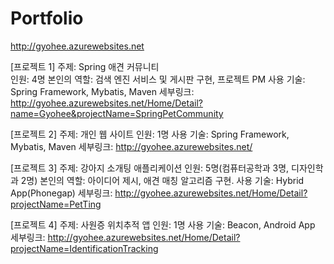 # Portfolio

http://gyohee.azurewebsites.net

[프로젝트 1] 주제: Spring 애견 커뮤니티
<br/>
인원: 4명 
본인의 역할: 검색 엔진 서비스 및 게시판 구현, 프로젝트 PM 
사용 기술: Spring Framework, Mybatis, Maven 
세부링크: http://gyohee.azurewebsites.net/Home/Detail?name=Gyohee&projectName=SpringPetCommunity

[프로젝트 2] 주제: 개인 웹 사이트 인원: 1명 사용 기술: Spring Framework, Mybatis, Maven 세부링크: http://gyohee.azurewebsites.net/

[프로젝트 3] 주제: 강아지 소개팅 애플리케이션 
인원: 5명(컴퓨터공학과 3명, 디자인학과 2명) 
본인의 역할: 아이디어 제시, 애견 매칭 알고리즘 구현. 
사용 기술: Hybrid App(Phonegap) 
세부링크: http://gyohee.azurewebsites.net/Home/Detail?projectName=PetTing

[프로젝트 4] 주제: 사원증 위치추적 앱 
인원: 1명 
사용 기술: Beacon, Android App 
세부링크: http://gyohee.azurewebsites.net/Home/Detail?projectName=IdentificationTracking
